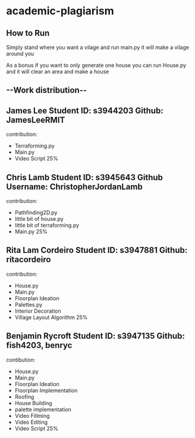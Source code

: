 # academic-plagiarism

## How to Run
Simply stand where you want a vilage and run main.py it will make a vilage around you

As a bonus if you want to only generate one house you can run House.py and it will clear an area and make a house

## --Work distribution--

James Lee
Student ID: s3944203
Github: JamesLeeRMIT
----------------------
contribution:
- Terraforming.py
- Main.py
- Video Script
25%

Chris Lamb
Student ID: s3945643
Github Username: ChristopherJordanLamb
----------------------
contribution:
- Pathfinding2D.py
- little bit of house.py
- little bit of terraforming.py
- Main.py
25%

Rita Lam Cordeiro
Student ID: s3947881
Github: ritacordeiro
----------------------
contribution:
- House.py
- Main.py
- Floorplan Ideation
- Palettes.py
- Interior Decoration
- Village Layout Algorithm
25%

Benjamin Rycroft
Student ID: s3947135
Github: fish4203, benryc
----------------------
contibution:
- House.py
- Main.py
- Floorplan Ideation
- Floorplan Implementation
- Roofing
- House Building
- palette implementation
- Video Fillming
- Video Editing
- Video Script
25%